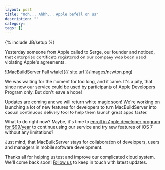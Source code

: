 ```yaml
---
layout: post
title: "Ooh... Ahhh... Apple befell on us"
description: ""
category: 
tags: []
---
```

{% include JB/setup %}

Yesterday someone from Apple called to Serge, our founder and noticed, that enterprise certificate registered on our company was been used violating Apple's agreements. 

![MacBuildServer Fall whale]({{ site.url }}/images/newton.png)

We was waiting for the moment for too long, and it came. It's a pity, that since now our service could be used by participants of Apple Developers Program only. But don't leave a hope!

Updates are coming and we will return white magic soon! We're working on launching a lot of new features for developers to turn MacBuildServer into casual continuous delivery tool to help them launch great apps faster.

What to do right now? Maybe, it's time to [enroll in Apple developer program for $99/year](https://developer.apple.com/programs/start/standard/) to continue using our service and try new features of iOS 7 without any limitations? 

Just mind, that MacBuildServer stays for collaboration of developers, users and managers in mobile software development. 

Thanks all for helping us test and improve our complicated cloud system. We'll come back soon! [Follow us](https://twitter.com/macbuildserver) to keep in touch with latest updates.

